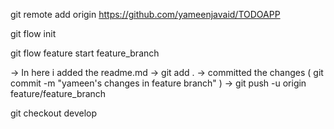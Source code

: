 git remote add origin https://github.com/yameenjavaid/TODOAPP

git flow init

git flow feature start feature_branch

-> In here i added the readme.md 
-> git add .
-> committed the changes ( git commit -m "yameen's changes in feature branch" )
-> git push -u origin feature/feature_branch

git checkout develop



